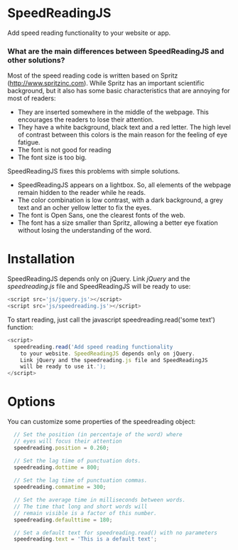 SpeedReadingJS
==============

Add speed reading functionality to your website or app.

### What are the main differences between SpeedReadingJS and other solutions?

Most of the speed reading code is written based on Spritz (http://www.spritzinc.com). While Spritz has an important scientific background, but it also has some basic characteristics that are annoying for most of readers:

* They are inserted somewhere in the middle of the webpage. This encourages the readers to lose their attention.
* They have a white background, black text and a red letter. The high level of contrast between this colors is the main reason for the feeling of eye fatigue.
* The font is not good for reading
* The font size is too big.

SpeedReadingJS fixes this problems with simple solutions.

* SpeedReadingJS appears on a lightbox. So, all elements of the webpage remain hidden to the reader while he reads.
* The color combination is low contrast, with a dark background, a grey text and an ocher yellow letter to fix the eyes.
* The font is Open Sans, one the clearest fonts of the web.
* The font has a size smaller than Spritz, allowing a better eye fixation without losing the understanding of the word.

# Installation

SpeedReadingJS depends only on jQuery. Link *jQuery* and the *speedreading.js* file and SpeedReadingJS will be ready to use:

```javascript
<script src='js/jquery.js'></script>
<script src='js/speedreading.js'></script>
```

To start reading, just call the javascript speedreading.read('some text') function:

```javascript
<script>
  speedreading.read('Add speed reading functionality
    to your website. SpeedReadingJS depends only on jQuery.
    Link jQuery and the speedreading.js file and SpeedReadingJS
    will be ready to use it.');
</script>
```

# Options

You can customize some properties of the speedreading object:

```javascript
  // Set the position (in percentaje of the word) where
  // eyes will focus their attention
  speedreading.position = 0.260; 

  // Set the lag time of punctuation dots.
  speedreading.dottime = 800;
  
  // Set the lag time of punctuation commas.
  speedreading.commatime = 300;

  // Set the average time in milliseconds between words.
  // The time that long and short words will
  // remain visible is a factor of this number.
  speedreading.defaulttime = 180;

  // Set a default text for speedreading.read() with no parameters
  speedreading.text = 'This is a default text';
```